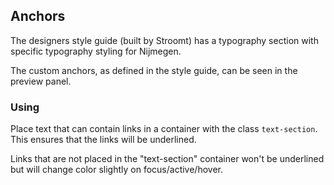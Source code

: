 ## Anchors

The designers style guide (built by Stroomt) has a typography section with specific typography styling for Nijmegen.

The custom anchors, as defined in the style guide, can be seen in the preview panel.

### Using

Place text that can contain links in a container with the class `text-section`. This ensures that the links will be underlined.

Links that are not placed in the "text-section" container won't be underlined but will change color slightly on focus/active/hover.
